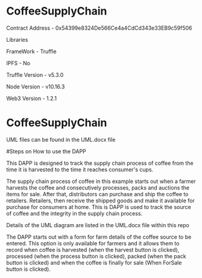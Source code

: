 # CoffeeSupplyChain

Contract Address - 0x54399e8324De566Ce4a4CdCd343e33EB9c59f506

Libraries

FrameWork - Truffle

IPFS - No

Truffle Version - v5.3.0

Node Version - v10.16.3

Web3 Version - 1.2.1

# CoffeeSupplyChain
UML files can be found in the UML.docx file

#Steps on How to use the DAPP

This DAPP is designed to track the supply chain process of coffee from the time it is harvested to the time it reaches consumer's cups.

The supply chain process of coffee in this example starts out when a farmer harvests the coffee and consecutively processes, packs and auctions the items for sale. After that, distributors can purchase and ship the coffee to retailers. Retailers, then receive the shipped goods and make it available for purchase for consumers at home. This is DAPP is used to track the source of coffee and the integrity in the supply chain process.

Details of the UML diagram are listed in the UML.docx file within this repo

The DAPP starts out with a form for farm details of the coffee source to be entered. This option is only available for farmers and it allows them to record when coffee is harvested (when the harvest button is clicked), processed (when the process button is clicked), packed (when the pack button is clicked) and  when the coffee is finally for sale (When ForSale button is clicked).

